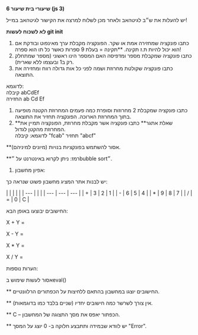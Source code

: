 **שיעורי בית שיעור 6 (js 3)**

יש להעלות את ש״ב לגיטהאב ולאחר מכן לשלוח למרצה את הקישור לגיטהאב במייל!

**לא לשכוח לעשות git init**

1. כתבו פונקציה שמחזירה אמת או שקר. הפונקציה מקבלת ערך מאינפוט ובודקת אם הוא יכול להיות ת.ז תקינה. \*\*תקינה = בעלת 9 ספרות כאשר כל תו הוא ספרה!
2. כתבו פונקציה שמקבלת מספר ומדפיסה האם המספר הינו ראשוני (מספר שמתחלק רק ב1 ובעצמו ללא שארית).
3. כתבו פונקציה שקולטת מחרוזת ושמה לפני כל אות גדולה רווח ומחזירה את התוצאה.  

לדוגמא:  
קיבלה abCdEf  
החזירה ab Cd Ef

1. כתבו פונקציה שמקבלת 2 מחרוזות וסופרת כמה פעמים המחרוזת הקטנה מופיעה בתוך המחרוזת הארוכה. הפונקציה תחזיר את התוצאה.
2. \*\*שאלת אתגר\*\* כתבו פונקציה אשר מקבלת מחרוזת, הפונקציה תמיין את המחרוזת מהקטן לגדול.  
    לדוגמא: קיבלה "fcab" תחזיר "abcf"

\*\*אסור להשתמש בפונקציות בנויות (מיונים למיניהם).

\*\*רמז: ניתן לקרוא באינטרנט על ״bubble sort״.

1. אפיון מחשבון:

יש לבנות אתר המציג מחשבון פשוט שנראה כך:

|     |     |     |     |
| --- |     |     |     | --- | --- | --- |
| +   | 3   | 2   | 1   |
| \-  | 6   | 5   | 4   |
| \*  | 9   | 8   | 7   |
| /   | \=  | 0   | C   |

החישובים יבוצעו באופן הבא:

X + Y =

X - Y =

X \* Y =

X / Y =

הערות נוספות:

אסור לעשות שימוש בeval()

\*\* החישובים יוצגו במחשבון בהתאם ללחיצות על הכפתורים הרלוונטיים.

\*\* אין צורך לשרשר כמה חישובים יחדיו (שניים בלבד כמו בדוגמאות).

\*\* C – הכפתור יאפס את מסך התצוגה של המחשבון.

\*\* יש לוודא שבמידה ותתבצע חלוקה ב- 0 יוצג על המסך "Error".